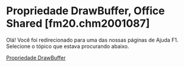 
# Propriedade DrawBuffer, Office Shared [fm20.chm2001087]

Olá! Você foi redirecionado para uma das nossas páginas de Ajuda F1. Selecione o tópico que estava procurando abaixo.

[Propriedade DrawBuffer](http://msdn.microsoft.com/library/6f859070-13c0-5da3-40e6-51f6676cec3b%28Office.15%29.aspx)
